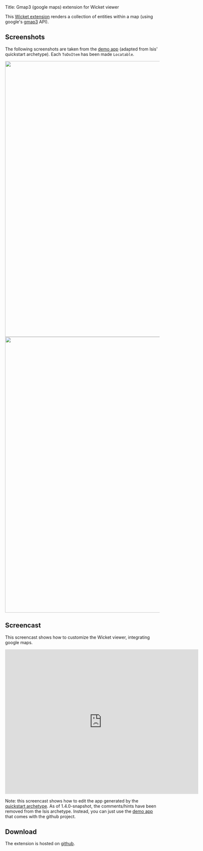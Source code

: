 Title: Gmap3 (google maps) extension for Wicket viewer

This [Wicket extension](https://github.com/danhaywood/isis-wicket-gmap3) renders a collection of entities within a map (using google's [gmap3](https://developers.google.com/maps/documentation/javascript/) API).

## Screenshots

The following screenshots are taken from the [demo app](https://github.com/danhaywood/isis-wicket-gmap3/tree/master/zzzdemo) (adapted from Isis' quickstart archetype).  Each `ToDoItem` has been made `Locatable`.

<img src="https://raw.github.com/danhaywood/isis-wicket-gmap3/master/images/screenshot-1.png" style="width: 900px;"/>

<img src="https://raw.github.com/danhaywood/isis-wicket-gmap3/master/images/screenshot-2.png" style="width: 900px;"/>


## <a name="screencast"></a>Screencast

This screencast shows how to customize the Wicket viewer, integrating google maps.

<iframe width="630" height="472" src="http://www.youtube.com/embed/9o5zAME8LrM" frameborder="0" allowfullscreen></iframe>

Note: this screencast shows how to edit the app generated by the [quickstart archetype](../../../../intro/getting-started/quickstart-archetype.html).  As of 1.4.0-snapshot, the comments/hints have been removed from the Isis archetype.  Instead, you can just use the [demo app](https://github.com/danhaywood/isis-wicket-gmap3/tree/master/zzzdemo) that comes with the github project.
    
## Download

The extension is hosted on [github](https://github.com/danhaywood/isis-wicket-gmap3).
